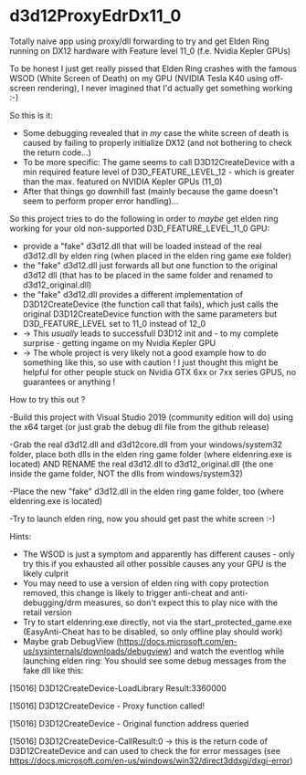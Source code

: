 # d3d12ProxyEdrDx11_0
Totally naive app using proxy/dll forwarding to try and get Elden Ring running on DX12 hardware with Feature level 11_0 (f.e. Nvidia Kepler GPUs) 

To be honest I just get really pissed that Elden Ring crashes with the famous WSOD (White Screen of Death) on my GPU (NVIDIA Tesla K40 using off-screen rendering),
I never imagined that I'd actually get something working :-)

So this is it:

- Some debugging revealed that in *my* case the white screen of death is caused by failing to properly initialize DX12 (and not bothering to check the return code...)
- To be more specific: The game seems to call D3D12CreateDevice with a min required feature level of D3D_FEATURE_LEVEL_12 - which is greater than the max. featured on NVIDIA Kepler GPUs (11_0)
- After that things go downhill fast (mainly because the game doesn't seem to perform proper error handling)...

So this project tries to do the following in order to *maybe* get elden ring working for your old non-supported D3D_FEATURE_LEVEL_11_0 GPU:
- provide a "fake" d3d12.dll that will be loaded instead of the real d3d12.dll by elden ring (when placed in the elden ring game exe folder)
- the "fake" d3d12.dll just forwards all but one function to the original d3d12 dll (that has to be placed in the same folder and renamed to d3d12_original.dll)
- the "fake" d3d12.dll provides a different implementation of D3D12CreateDevice (the function call that fails), which just calls the original D3D12CreateDevice function with the same parameters but D3D_FEATURE_LEVEL set to 11_0 instead of 12_0
- -> This *usually* leads to successfull D3D12 init and - to my	complete surprise - getting ingame on my Nvidia Kepler GPU
- -> The whole project is very likely not a good example how to do something like this, so use with caution ! I just thought this might be helpful for other people stuck on Nvidia GTX 6xx or 7xx series GPUS, no guarantees or anything !


How to try this out ?

-Build this project with Visual Studio 2019 (community edition will do) using the x64 target (or just grab the debug dll file from the github release)

-Grab the real d3d12.dll and d3d12core.dll from your windows/system32 folder, place both dlls in the elden ring game folder (where eldenring.exe is located) 
AND RENAME the real d3d12.dll to d3d12_original.dll (the one inside the game folder, NOT the dlls from windows/system32)

-Place the new "fake" d3d12.dll in the elden ring game folder, too (where eldenring.exe is located)

-Try to launch elden ring, now you should get past the white screen :-) 

Hints:
- The WSOD is just a symptom and apparently has different causes - only try this if you exhausted all other possible causes any your GPU is the likely culprit
- You may need to use a version of elden ring with copy protection removed, this change is likely to trigger anti-cheat and anti-debugging/drm measures, so don't expect this to play nice with the retail version
- Try to start eldenring.exe directly, not via the start_protected_game.exe (EasyAnti-Cheat has to be disabled, so only offline play should work)
- Maybe grab DebugView (https://docs.microsoft.com/en-us/sysinternals/downloads/debugview) and watch the eventlog while launching elden ring: 
You should see some debug messages from the fake dll like this:

[15016] D3D12CreateDevice-LoadLibrary Result:3360000

[15016] D3D12CreateDevice - Proxy function called!

[15016] D3D12CreateDevice - Original function address queried

[15016] D3D12CreateDevice-CallResult:0 
-> this is the return code of D3D12CreateDevice and can used to check the for error messages (see https://docs.microsoft.com/en-us/windows/win32/direct3ddxgi/dxgi-error)
